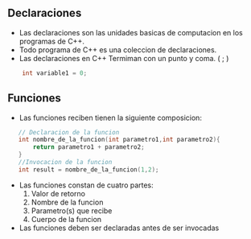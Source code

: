 ## Declaraciones
- Las declaraciones son las unidades basicas de computacion en los programas de C++.
- Todo programa de C++ es una coleccion de declaraciones.
- Las declaraciones en C++ Termiman con un punto y coma. ( ; )
```c++
	int variable1 = 0;
```

## Funciones
-  Las funciones reciben tienen la siguiente composicion:
 ```c++
	// Declaracion de la funcion
	int nombre_de_la_funcion(int parametro1,int parametro2){
		return parametro1 + parametro2;
	}
	//Invocacion de la funcion
	int result = nombre_de_la_funcion(1,2); 
```
- Las funciones constan de cuatro partes:
	1. Valor de retorno
	2. Nombre de la funcion
	3. Parametro(s) que recibe
	4. Cuerpo de la funcion
- Las funciones deben ser declaradas antes de ser invocadas

